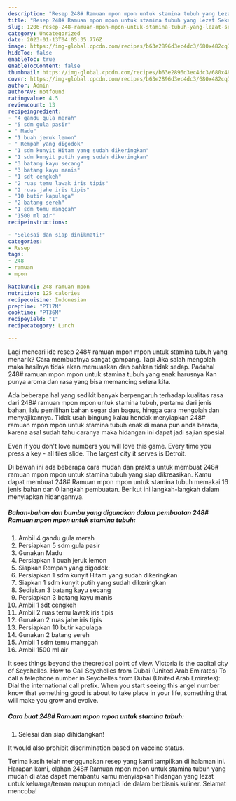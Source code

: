 ```yaml
---
description: "Resep 248# Ramuan mpon mpon untuk stamina tubuh yang Lezat Sekali"
title: "Resep 248# Ramuan mpon mpon untuk stamina tubuh yang Lezat Sekali"
slug: 1206-resep-248-ramuan-mpon-mpon-untuk-stamina-tubuh-yang-lezat-sekali
category: Uncategorized
date: 2023-01-13T04:05:35.776Z
image: https://img-global.cpcdn.com/recipes/b63e2896d3ec4dc3/680x482cq70/248-ramuan-mpon-mpon-untuk-stamina-tubuh-foto-resep-utama.jpg
hideToc: false
enableToc: true
enableTocContent: false
thumbnail: https://img-global.cpcdn.com/recipes/b63e2896d3ec4dc3/680x482cq70/248-ramuan-mpon-mpon-untuk-stamina-tubuh-foto-resep-utama.jpg
cover: https://img-global.cpcdn.com/recipes/b63e2896d3ec4dc3/680x482cq70/248-ramuan-mpon-mpon-untuk-stamina-tubuh-foto-resep-utama.jpg
author: Admin
authorAv: notfound
ratingvalue: 4.5
reviewcount: 13
recipeingredient:
- "4 gandu gula merah"
- "5 sdm gula pasir"
- " Madu"
- "1 buah jeruk lemon"
- " Rempah yang digodok"
- "1 sdm kunyit Hitam yang sudah dikeringkan"
- "1 sdm kunyit putih yang sudah dikeringkan"
- "3 batang kayu secang"
- "3 batang kayu manis"
- "1 sdt cengkeh"
- "2 ruas temu lawak iris tipis"
- "2 ruas jahe iris tipis"
- "10 butir kapulaga"
- "2 batang sereh"
- "1 sdm temu manggah"
- "1500 ml air"
recipeinstructions:

- "Selesai dan siap dinikmati!"
categories:
- Resep
tags:
- 248
- ramuan
- mpon

katakunci: 248 ramuan mpon 
nutrition: 125 calories
recipecuisine: Indonesian
preptime: "PT17M"
cooktime: "PT36M"
recipeyield: "1"
recipecategory: Lunch

---
```



Lagi mencari ide resep 248# ramuan mpon mpon untuk stamina tubuh yang menarik? Cara membuatnya sangat gampang. Tapi Jika salah mengolah maka hasilnya tidak akan memuaskan dan bahkan tidak sedap. Padahal 248# ramuan mpon mpon untuk stamina tubuh yang enak harusnya Kan punya aroma dan rasa yang bisa memancing selera kita.


Ada beberapa hal yang sedikit banyak berpengaruh terhadap kualitas rasa dari 248# ramuan mpon mpon untuk stamina tubuh, pertama dari jenis bahan, lalu pemilihan bahan segar dan bagus, hingga cara mengolah dan menyajikannya. Tidak usah bingung kalau hendak menyiapkan 248# ramuan mpon mpon untuk stamina tubuh enak di mana pun anda berada, karena asal sudah tahu caranya maka hidangan ini dapat jadi sajian spesial.

Even if you don&#39;t love numbers you will love this game. Every time you press a key - all tiles slide. The largest city it serves is Detroit.


Di bawah ini ada beberapa cara mudah dan praktis untuk membuat 248# ramuan mpon mpon untuk stamina tubuh yang siap dikreasikan. Kamu dapat membuat 248# Ramuan mpon mpon untuk stamina tubuh memakai 16 jenis bahan dan 0 langkah pembuatan. Berikut ini langkah-langkah dalam menyiapkan hidangannya.

<!--inarticleads1-->

##### Bahan-bahan dan bumbu yang digunakan dalam pembuatan 248# Ramuan mpon mpon untuk stamina tubuh:

1. Ambil 4 gandu gula merah
1. Persiapkan 5 sdm gula pasir
1. Gunakan  Madu
1. Persiapkan 1 buah jeruk lemon
1. Siapkan  Rempah yang digodok:
1. Persiapkan 1 sdm kunyit Hitam yang sudah dikeringkan
1. Siapkan 1 sdm kunyit putih yang sudah dikeringkan
1. Sediakan 3 batang kayu secang
1. Persiapkan 3 batang kayu manis
1. Ambil 1 sdt cengkeh
1. Ambil 2 ruas temu lawak iris tipis
1. Gunakan 2 ruas jahe iris tipis
1. Persiapkan 10 butir kapulaga
1. Gunakan 2 batang sereh
1. Ambil 1 sdm temu manggah
1. Ambil 1500 ml air


It sees things beyond the theoretical point of view. Victoria is the capital city of Seychelles. How to Call Seychelles from Dubai (United Arab Emirates) To call a telephone number in Seychelles from Dubai (United Arab Emirates): Dial the international call prefix. When you start seeing this angel number know that something good is about to take place in your life, something that will make you grow and evolve. 

<!--inarticleads2-->

##### Cara buat 248# Ramuan mpon mpon untuk stamina tubuh:


1. Selesai dan siap dihidangkan!

It would also prohibit discrimination based on vaccine status. 

Terima kasih telah menggunakan resep yang kami tampilkan di halaman ini. Harapan kami, olahan 248# Ramuan mpon mpon untuk stamina tubuh yang mudah di atas dapat membantu kamu menyiapkan hidangan yang lezat untuk keluarga/teman maupun menjadi ide dalam berbisnis kuliner. Selamat mencoba!
